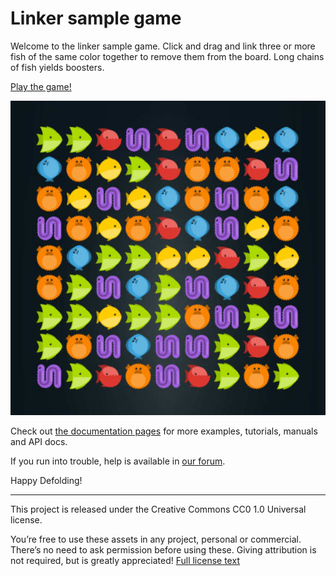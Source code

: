 # Linker sample game

Welcome to the linker sample game. Click and drag and link three or more fish of the same color together to remove them from the board. Long chains of fish yields boosters.

[Play the game!](defold://build)

![linker](.images/linker.jpg)

Check out [the documentation pages](https://defold.com/learn) for more examples, tutorials, manuals and API docs.

If you run into trouble, help is available in [our forum](https://forum.defold.com).

Happy Defolding!

----

This project is released under the Creative Commons CC0 1.0 Universal license.

You’re free to use these assets in any project, personal or commercial. There’s no need to ask permission before using these. Giving attribution is not required, but is greatly appreciated!
[Full license text](https://creativecommons.org/publicdomain/zero/1.0)
